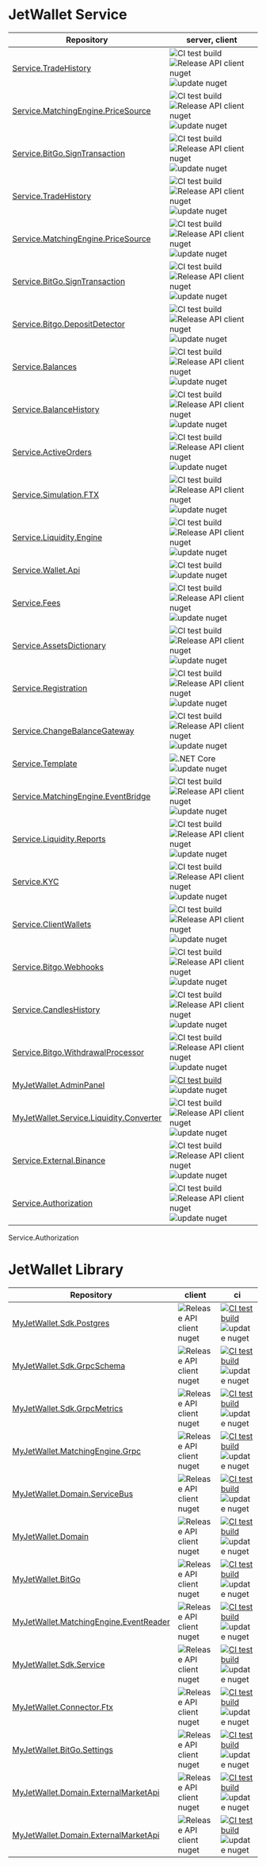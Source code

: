 

# JetWallet Service

Repository | server, client 
---------- | -------------- 
[Service.TradeHistory](https://github.com/MyJetWallet/Service.TradeHistory) | ![CI test build](https://github.com/MyJetWallet/Service.TradeHistory/workflows/CI%20test%20build/badge.svg)  ![Release API client nuget](https://github.com/MyJetWallet/Service.TradeHistory/workflows/Release%20API%20client%20nuget/badge.svg)  ![update nuget](https://github.com/MyJetWallet/Service.TradeHistory/actions/workflows/update_nuget.yaml/badge.svg)
[Service.MatchingEngine.PriceSource](https://github.com/MyJetWallet/Service.MatchingEngine.PriceSource) | ![CI test build](https://github.com/MyJetWallet/Service.MatchingEngine.PriceSource/workflows/CI%20test%20build/badge.svg)  ![Release API client nuget](https://github.com/MyJetWallet/Service.MatchingEngine.PriceSource/workflows/Release%20API%20client%20nuget/badge.svg)  ![update nuget](https://github.com/MyJetWallet/Service.MatchingEngine.PriceSource/actions/workflows/update_nuget.yaml/badge.svg)
[Service.BitGo.SignTransaction](https://github.com/MyJetWallet/Service.BitGo.SignTransaction) | ![CI test build](https://github.com/MyJetWallet/Service.BitGo.SignTransaction/workflows/CI%20test%20build/badge.svg)  ![Release API client nuget](https://github.com/MyJetWallet/Service.BitGo.SignTransaction/workflows/Release%20API%20client%20nuget/badge.svg)  ![update nuget](https://github.com/MyJetWallet/Service.BitGo.SignTransaction/actions/workflows/update_nuget.yaml/badge.svg)
[Service.TradeHistory](https://github.com/MyJetWallet/Service.TradeHistory) | ![CI test build](https://github.com/MyJetWallet/Service.TradeHistory/workflows/CI%20test%20build/badge.svg)  ![Release API client nuget](https://github.com/MyJetWallet/Service.TradeHistory/workflows/Release%20API%20client%20nuget/badge.svg)  ![update nuget](https://github.com/MyJetWallet/Service.TradeHistory/actions/workflows/update_nuget.yaml/badge.svg)
[Service.MatchingEngine.PriceSource](https://github.com/MyJetWallet/Service.MatchingEngine.PriceSource) | ![CI test build](https://github.com/MyJetWallet/Service.MatchingEngine.PriceSource/workflows/CI%20test%20build/badge.svg)  ![Release API client nuget](https://github.com/MyJetWallet/Service.MatchingEngine.PriceSource/workflows/Release%20API%20client%20nuget/badge.svg)  ![update nuget](https://github.com/MyJetWallet/Service.MatchingEngine.PriceSource/actions/workflows/update_nuget.yaml/badge.svg)
[Service.BitGo.SignTransaction](https://github.com/MyJetWallet/Service.BitGo.SignTransaction) | ![CI test build](https://github.com/MyJetWallet/Service.BitGo.SignTransaction/workflows/CI%20test%20build/badge.svg)  ![Release API client nuget](https://github.com/MyJetWallet/Service.BitGo.SignTransaction/workflows/Release%20API%20client%20nuget/badge.svg)  ![update nuget](https://github.com/MyJetWallet/Service.BitGo.SignTransaction/actions/workflows/update_nuget.yaml/badge.svg)
[Service.Bitgo.DepositDetector](https://github.com/MyJetWallet/Service.Bitgo.DepositDetector) | ![CI test build](https://github.com/MyJetWallet/Service.Bitgo.DepositDetector/workflows/CI%20test%20build/badge.svg)  ![Release API client nuget](https://github.com/MyJetWallet/Service.Bitgo.DepositDetector/workflows/Release%20API%20client%20nuget/badge.svg)  ![update nuget](https://github.com/MyJetWallet/Service.Bitgo.DepositDetector/actions/workflows/update_nuget.yaml/badge.svg)
[Service.Balances](https://github.com/MyJetWallet/Service.Balances) | ![CI test build](https://github.com/MyJetWallet/Service.Balances/workflows/CI%20test%20build/badge.svg)  ![Release API client nuget](https://github.com/MyJetWallet/Service.Balances/workflows/Release%20API%20client%20nuget/badge.svg)  ![update nuget](https://github.com/MyJetWallet/Service.Balances/actions/workflows/update_nuget.yaml/badge.svg)
[Service.BalanceHistory](https://github.com/MyJetWallet/Service.BalanceHistory) | ![CI test build](https://github.com/MyJetWallet/Service.BalanceHistory/workflows/CI%20test%20build/badge.svg)  ![Release API client nuget](https://github.com/MyJetWallet/Service.BalanceHistory/workflows/Release%20API%20client%20nuget/badge.svg)  ![update nuget](https://github.com/MyJetWallet/Service.BalanceHistory/actions/workflows/update_nuget.yaml/badge.svg)
[Service.ActiveOrders](https://github.com/MyJetWallet/Service.ActiveOrders) | ![CI test build](https://github.com/MyJetWallet/Service.ActiveOrders/workflows/CI%20test%20build/badge.svg)  ![Release API client nuget](https://github.com/MyJetWallet/Service.ActiveOrders/workflows/Release%20API%20client%20nuget/badge.svg)  ![update nuget](https://github.com/MyJetWallet/Service.ActiveOrders/actions/workflows/update_nuget.yaml/badge.svg)
[Service.Simulation.FTX](https://github.com/MyJetWallet/Service.Simulation.FTX) | ![CI test build](https://github.com/MyJetWallet/Service.Simulation.FTX/workflows/CI%20test%20build/badge.svg)  ![Release API client nuget](https://github.com/MyJetWallet/Service.Simulation.FTX/workflows/Release%20API%20client%20nuget/badge.svg)  ![update nuget](https://github.com/MyJetWallet/Service.Simulation.FTX/actions/workflows/update_nuget.yaml/badge.svg)
[Service.Liquidity.Engine](https://github.com/MyJetWallet/Service.Liquidity.Engine) | ![CI test build](https://github.com/MyJetWallet/Service.Liquidity.Engine/workflows/CI%20test%20build/badge.svg)  ![Release API client nuget](https://github.com/MyJetWallet/Service.Liquidity.Engine/workflows/Release%20API%20client%20nuget/badge.svg)  ![update nuget](https://github.com/MyJetWallet/Service.Liquidity.Engine/actions/workflows/update_nuget.yaml/badge.svg)
[Service.Wallet.Api](https://github.com/MyJetWallet/Service.Wallet.Api) | ![CI test build](https://github.com/MyJetWallet/Service.Wallet.Api/workflows/CI%20test%20build/badge.svg)  ![update nuget](https://github.com/MyJetWallet/Service.Wallet.Api/actions/workflows/update_nuget.yaml/badge.svg)
[Service.Fees](https://github.com/MyJetWallet/Service.Fees) | ![CI test build](https://github.com/MyJetWallet/Service.Fees/workflows/CI%20test%20build/badge.svg)  ![Release API client nuget](https://github.com/MyJetWallet/Service.Fees/workflows/Release%20API%20client%20nuget/badge.svg)  ![update nuget](https://github.com/MyJetWallet/Service.Fees/actions/workflows/update_nuget.yaml/badge.svg)
[Service.AssetsDictionary](https://github.com/MyJetWallet/Service.AssetsDictionary) | ![CI test build](https://github.com/MyJetWallet/Service.AssetsDictionary/workflows/CI%20test%20build/badge.svg)  ![Release API client nuget](https://github.com/MyJetWallet/Service.AssetsDictionary/workflows/Release%20API%20client%20nuget/badge.svg)  ![update nuget](https://github.com/MyJetWallet/Service.AssetsDictionary/actions/workflows/update_nuget.yaml/badge.svg)
[Service.Registration](https://github.com/MyJetWallet/Service.Registration) | ![CI test build](https://github.com/MyJetWallet/Service.Registration/workflows/CI%20test%20build/badge.svg)  ![Release API client nuget](https://github.com/MyJetWallet/Service.Registration/workflows/Release%20API%20client%20nuget/badge.svg)  ![update nuget](https://github.com/MyJetWallet/Service.Registration/actions/workflows/update_nuget.yaml/badge.svg)
[Service.ChangeBalanceGateway](https://github.com/MyJetWallet/Service.ChangeBalanceGateway) | ![CI test build](https://github.com/MyJetWallet/Service.ChangeBalanceGateway/workflows/CI%20test%20build/badge.svg)  ![Release API client nuget](https://github.com/MyJetWallet/Service.ChangeBalanceGateway/workflows/Release%20API%20client%20nuget/badge.svg)  ![update nuget](https://github.com/MyJetWallet/Service.ChangeBalanceGateway/actions/workflows/update_nuget.yaml/badge.svg)
[Service.Template](https://github.com/MyJetWallet/Service.Template) | ![.NET Core](https://github.com/MyJetWallet/Service.Template/workflows/.NET%20Core/badge.svg)  ![update nuget](https://github.com/MyJetWallet/Service.Template/actions/workflows/update_nuget.yaml/badge.svg)
[Service.MatchingEngine.EventBridge](https://github.com/MyJetWallet/Service.MatchingEngine.EventBridge) | ![CI test build](https://github.com/MyJetWallet/Service.MatchingEngine.EventBridge/workflows/CI%20test%20build/badge.svg)  ![Release API client nuget](https://github.com/MyJetWallet/Service.MatchingEngine.EventBridge/workflows/Release%20API%20client%20nuget/badge.svg)  ![update nuget](https://github.com/MyJetWallet/Service.MatchingEngine.EventBridge/actions/workflows/update_nuget.yaml/badge.svg)
[Service.Liquidity.Reports](https://github.com/MyJetWallet/Service.Liquidity.Reports) | ![CI test build](https://github.com/MyJetWallet/Service.Liquidity.Reports/workflows/CI%20test%20build/badge.svg)  ![Release API client nuget](https://github.com/MyJetWallet/Service.Liquidity.Reports/workflows/Release%20API%20client%20nuget/badge.svg)  ![update nuget](https://github.com/MyJetWallet/Service.Liquidity.Reports/actions/workflows/update_nuget.yaml/badge.svg)
[Service.KYC](https://github.com/MyJetWallet/Service.KYC) | ![CI test build](https://github.com/MyJetWallet/Service.KYC/workflows/CI%20test%20build/badge.svg)  ![Release API client nuget](https://github.com/MyJetWallet/Service.KYC/workflows/Release%20API%20client%20nuget/badge.svg)  ![update nuget](https://github.com/MyJetWallet/Service.KYC/actions/workflows/update_nuget.yaml/badge.svg)
[Service.ClientWallets](https://github.com/MyJetWallet/Service.ClientWallets) | ![CI test build](https://github.com/MyJetWallet/Service.ClientWallets/workflows/CI%20test%20build/badge.svg)  ![Release API client nuget](https://github.com/MyJetWallet/Service.ClientWallets/workflows/Release%20API%20client%20nuget/badge.svg)  ![update nuget](https://github.com/MyJetWallet/Service.ClientWallets/actions/workflows/update_nuget.yaml/badge.svg)
[Service.Bitgo.Webhooks](https://github.com/MyJetWallet/Service.Bitgo.Webhooks) | ![CI test build](https://github.com/MyJetWallet/Service.Bitgo.Webhooks/workflows/CI%20test%20build/badge.svg)  ![Release API client nuget](https://github.com/MyJetWallet/Service.Bitgo.Webhooks/workflows/Release%20API%20client%20nuget/badge.svg) ![update nuget](https://github.com/MyJetWallet/Service.Bitgo.Webhooks/actions/workflows/update_nuget.yaml/badge.svg)
[Service.CandlesHistory](https://github.com/MyJetWallet/Service.CandlesHistory) | ![CI test build](https://github.com/MyJetWallet/Service.CandlesHistory/workflows/CI%20test%20build/badge.svg)  ![Release API client nuget](https://github.com/MyJetWallet/Service.CandlesHistory/workflows/Release%20API%20client%20nuget/badge.svg)  ![update nuget](https://github.com/MyJetWallet/Service.CandlesHistory/actions/workflows/update_nuget.yaml/badge.svg)
[Service.Bitgo.WithdrawalProcessor](https://github.com/MyJetWallet/Service.Bitgo.WithdrawalProcessor) | ![CI test build](https://github.com/MyJetWallet/Service.Bitgo.WithdrawalProcessor/workflows/CI%20test%20build/badge.svg)  ![Release API client nuget](https://github.com/MyJetWallet/Service.Bitgo.WithdrawalProcessor/workflows/Release%20API%20client%20nuget/badge.svg)  ![update nuget](https://github.com/MyJetWallet/Service.Bitgo.WithdrawalProcessor/actions/workflows/update_nuget.yaml/badge.svg)
[MyJetWallet.AdminPanel](https://github.com/MyJetWallet/MyJetWallet.AdminPanel) | [![CI test build](https://github.com/MyJetWallet/MyJetWallet.AdminPanel/actions/workflows/ci-test.yml/badge.svg)](https://github.com/MyJetWallet/MyJetWallet.AdminPanel/actions/workflows/ci-test.yml)  ![update nuget](https://github.com/MyJetWallet/MyJetWallet.AdminPanel/actions/workflows/update_nuget.yaml/badge.svg)
[MyJetWallet.Service.Liquidity.Converter](https://github.com/MyJetWallet/Service.Liquidity.Converter) | ![CI test build](https://github.com/MyJetWallet/Service.Liquidity.Converter/workflows/CI%20test%20build/badge.svg)  ![Release API client nuget](https://github.com/MyJetWallet/Service.Liquidity.Converter/workflows/Release%20API%20client%20nuget/badge.svg)  ![update nuget](https://github.com/MyJetWallet/Service.Liquidity.Converter/actions/workflows/update_nuget.yaml/badge.svg)
[Service.External.Binance](https://github.com/MyJetWallet/Service.External.Binance) | ![CI test build](https://github.com/MyJetWallet/Service.External.Binance/workflows/CI%20test%20build/badge.svg)  ![Release API client nuget](https://github.com/MyJetWallet/Service.External.Binance/workflows/Release%20API%20client%20nuget/badge.svg)  ![update nuget](https://github.com/MyJetWallet/Service.External.Binance/actions/workflows/update_nuget.yaml/badge.svg)
[Service.Authorization](https://github.com/MyJetWallet/Service.Authorization) | ![CI test build](https://github.com/MyJetWallet/Service.Authorization/workflows/CI%20test%20build/badge.svg)  ![Release API client nuget](https://github.com/MyJetWallet/Service.Authorization/workflows/Release%20API%20client%20nuget/badge.svg)  ![update nuget](https://github.com/MyJetWallet/Service.Authorization/actions/workflows/update_nuget.yaml/badge.svg)


Service.Authorization


# JetWallet Library

Repository | client | ci 
---------- | ------ | --
[MyJetWallet.Sdk.Postgres](https://github.com/MyJetWallet/MyJetWallet.Sdk.Postgres) | ![Release API client nuget](https://github.com/MyJetWallet/MyJetWallet.Sdk.Postgres/workflows/Release%20API%20client%20nuget/badge.svg) | [![CI test build](https://github.com/MyJetWallet/MyJetWallet.Sdk.Postgres/actions/workflows/ci-test.yml/badge.svg)](https://github.com/MyJetWallet/MyJetWallet.Sdk.Postgres/actions/workflows/ci-test.yml)  ![update nuget](https://github.com/MyJetWallet/MyJetWallet.Sdk.Postgres/actions/workflows/update_nuget.yaml/badge.svg)
[MyJetWallet.Sdk.GrpcSchema](https://github.com/MyJetWallet/MyJetWallet.Sdk.GrpcSchema) | ![Release API client nuget](https://github.com/MyJetWallet/MyJetWallet.Sdk.GrpcSchema/workflows/Release%20API%20client%20nuget/badge.svg) | [![CI test build](https://github.com/MyJetWallet/MyJetWallet.Sdk.GrpcSchema/actions/workflows/ci-test.yml/badge.svg)](https://github.com/MyJetWallet/MyJetWallet.Sdk.GrpcSchema/actions/workflows/ci-test.yml)  ![update nuget](https://github.com/MyJetWallet/MyJetWallet.Sdk.GrpcSchema/actions/workflows/update_nuget.yaml/badge.svg)
[MyJetWallet.Sdk.GrpcMetrics](https://github.com/MyJetWallet/MyJetWallet.Sdk.GrpcMetrics) | ![Release API client nuget](https://github.com/MyJetWallet/MyJetWallet.Sdk.GrpcMetrics/workflows/Release%20API%20client%20nuget/badge.svg) | [![CI test build](https://github.com/MyJetWallet/MyJetWallet.Sdk.GrpcMetrics/actions/workflows/ci-test.yml/badge.svg)](https://github.com/MyJetWallet/MyJetWallet.Sdk.GrpcMetrics/actions/workflows/ci-test.yml)  ![update nuget](https://github.com/MyJetWallet/MyJetWallet.Sdk.GrpcMetrics/actions/workflows/update_nuget.yaml/badge.svg)
[MyJetWallet.MatchingEngine.Grpc](https://github.com/MyJetWallet/MyJetWallet.MatchingEngine.Grpc) | ![Release API client nuget](https://github.com/MyJetWallet/MyJetWallet.MatchingEngine.Grpc/workflows/Release%20API%20client%20nuget/badge.svg) | [![CI test build](https://github.com/MyJetWallet/MyJetWallet.MatchingEngine.Grpc/actions/workflows/ci-test.yml/badge.svg)](https://github.com/MyJetWallet/MyJetWallet.MatchingEngine.Grpc/actions/workflows/ci-test.yml)  ![update nuget](https://github.com/MyJetWallet/MyJetWallet.MatchingEngine.Grpc/actions/workflows/update_nuget.yaml/badge.svg)
[MyJetWallet.Domain.ServiceBus](https://github.com/MyJetWallet/MyJetWallet.Domain.ServiceBus) | ![Release API client nuget](https://github.com/MyJetWallet/MyJetWallet.Domain.ServiceBus/workflows/Release%20API%20client%20nuget/badge.svg) | [![CI test build](https://github.com/MyJetWallet/MyJetWallet.Domain.ServiceBus/actions/workflows/ci-test.yml/badge.svg)](https://github.com/MyJetWallet/MyJetWallet.Domain.ServiceBus/actions/workflows/ci-test.yml)  ![update nuget](https://github.com/MyJetWallet/MyJetWallet.Domain.ServiceBus/actions/workflows/update_nuget.yaml/badge.svg)
[MyJetWallet.Domain](https://github.com/MyJetWallet/MyJetWallet.Domain) | ![Release API client nuget](https://github.com/MyJetWallet/MyJetWallet.Domain/workflows/Release%20API%20client%20nuget/badge.svg) | [![CI test build](https://github.com/MyJetWallet/MyJetWallet.Domain/actions/workflows/ci-test.yml/badge.svg)](https://github.com/MyJetWallet/MyJetWallet.Domain/actions/workflows/ci-test.yml)  ![update nuget](https://github.com/MyJetWallet/MyJetWallet.Domain/actions/workflows/update_nuget.yaml/badge.svg)
[MyJetWallet.BitGo](https://github.com/MyJetWallet/MyJetWallet.BitGo) | ![Release API client nuget](https://github.com/MyJetWallet/MyJetWallet.BitGo/workflows/Release%20API%20client%20nuget/badge.svg) | [![CI test build](https://github.com/MyJetWallet/MyJetWallet.BitGo/actions/workflows/ci-test.yml/badge.svg)](https://github.com/MyJetWallet/MyJetWallet.BitGo/actions/workflows/ci-test.yml)  ![update nuget](https://github.com/MyJetWallet/MyJetWallet.BitGo/actions/workflows/update_nuget.yaml/badge.svg)
[MyJetWallet.MatchingEngine.EventReader](https://github.com/MyJetWallet/MyJetWallet.MatchingEngine.EventReader) | ![Release API client nuget](https://github.com/MyJetWallet/MyJetWallet.MatchingEngine.EventReader/workflows/Release%20API%20client%20nuget/badge.svg) | [![CI test build](https://github.com/MyJetWallet/MyJetWallet.MatchingEngine.EventReader/actions/workflows/ci-test.yml/badge.svg)](https://github.com/MyJetWallet/MyJetWallet.MatchingEngine.EventReader/actions/workflows/ci-test.yml)  ![update nuget](https://github.com/MyJetWallet/MyJetWallet.MatchingEngine.EventReader/actions/workflows/update_nuget.yaml/badge.svg)
[MyJetWallet.Sdk.Service](https://github.com/MyJetWallet/MyJetWallet.Sdk.Service) | ![Release API client nuget](https://github.com/MyJetWallet/MyJetWallet.Sdk.Service/workflows/Release%20API%20client%20nuget/badge.svg) | [![CI test build](https://github.com/MyJetWallet/MyJetWallet.Sdk.Service/actions/workflows/ci-test.yml/badge.svg)](https://github.com/MyJetWallet/MyJetWallet.Sdk.Service/actions/workflows/ci-test.yml)  ![update nuget](https://github.com/MyJetWallet/MyJetWallet.Sdk.Service/actions/workflows/update_nuget.yaml/badge.svg)
[MyJetWallet.Connector.Ftx](https://github.com/MyJetWallet/MyJetWallet.Connector.Ftx) | ![Release API client nuget](https://github.com/MyJetWallet/MyJetWallet.Connector.Ftx/workflows/Release%20API%20client%20nuget/badge.svg) | [![CI test build](https://github.com/MyJetWallet/MyJetWallet.Connector.Ftx/actions/workflows/ci-test.yml/badge.svg)](https://github.com/MyJetWallet/MyJetWallet.Connector.Ftx/actions/workflows/ci-test.yml)  ![update nuget](https://github.com/MyJetWallet/MyJetWallet.Connector.Ftx/actions/workflows/update_nuget.yaml/badge.svg)
[MyJetWallet.BitGo.Settings](https://github.com/MyJetWallet/MyJetWallet.BitGo.Settings) | ![Release API client nuget](https://github.com/MyJetWallet/MyJetWallet.BitGo.Settings/workflows/Release%20API%20client%20nuget/badge.svg) | [![CI test build](https://github.com/MyJetWallet/MyJetWallet.BitGo.Settings/actions/workflows/ci-test.yml/badge.svg)](https://github.com/MyJetWallet/MyJetWallet.BitGo.Settings/actions/workflows/ci-test.yml)  ![update nuget](https://github.com/MyJetWallet/MyJetWallet.BitGo.Settings/actions/workflows/update_nuget.yaml/badge.svg)
[MyJetWallet.Domain.ExternalMarketApi](https://github.com/MyJetWallet/MyJetWallet.Domain.ExternalMarketApi) | ![Release API client nuget](https://github.com/MyJetWallet/MyJetWallet.Domain.ExternalMarketApi/workflows/Release%20API%20client%20nuget/badge.svg) | [![CI test build](https://github.com/MyJetWallet/MyJetWallet.Domain.ExternalMarketApi/actions/workflows/ci-test.yml/badge.svg)](https://github.com/MyJetWallet/MyJetWallet.Domain.ExternalMarketApi/actions/workflows/ci-test.yml)  ![update nuget](https://github.com/MyJetWallet/MyJetWallet.Domain.ExternalMarketApi/actions/workflows/update_nuget.yaml/badge.svg)
[MyJetWallet.Domain.ExternalMarketApi](https://github.com/MyJetWallet/MyJetWallet.Binance) | ![Release API client nuget](https://github.com/MyJetWallet/MyJetWallet.Binance/workflows/Release%20API%20client%20nuget/badge.svg) | [![CI test build](https://github.com/MyJetWallet/MyJetWallet.Binance/actions/workflows/ci-test.yml/badge.svg)](https://github.com/MyJetWallet/MyJetWallet.Binance/actions/workflows/ci-test.yml)  ![update nuget](https://github.com/MyJetWallet/MyJetWallet.Binance/actions/workflows/update_nuget.yaml/badge.svg)












